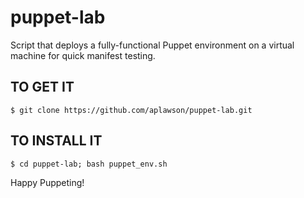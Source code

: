 # puppet-lab
Script that deploys a fully-functional Puppet environment on a virtual machine for quick manifest testing.

## TO GET IT
`$ git clone https://github.com/aplawson/puppet-lab.git`
## TO INSTALL IT
`$ cd puppet-lab; bash puppet_env.sh`

Happy Puppeting!
